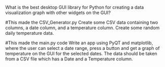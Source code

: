 What is the best desktop GUI library for Python for creating a data visualization graph with other widgets on the GUI?

#This made the CSV_Generator.py
Create some CSV data containing two columns, a date column, and a temperature column. Create some random daily temperature data.

#This made the main.py code
Write an app using PyQT and matplotlib, where the user can select a date range, press a button and get a graph of temperature on the GUI for the selected dates.  The data should be taken from a CSV file which has a Date and a Temperature column.